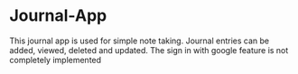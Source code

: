 # Journal-App
This journal app is used for simple note taking.
Journal entries can be added, viewed, deleted and updated.
The sign in with google feature is not completely implemented
